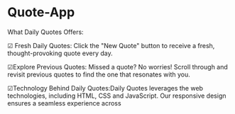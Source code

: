 # Quote-App

What Daily Quotes Offers:

☑ Fresh Daily Quotes: Click the "New Quote" button to receive a fresh, thought-provoking quote every day.

☑Explore Previous Quotes: Missed a quote? No worries! Scroll through and revisit previous quotes to find the one that resonates with you.

☑Technology Behind Daily Quotes:Daily Quotes leverages the web technologies, including HTML, CSS and JavaScript. Our responsive design ensures a seamless experience across